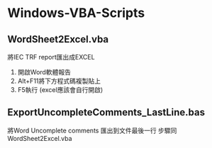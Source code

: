 # Windows-VBA-Scripts

## WordSheet2Excel.vba
將IEC TRF report匯出成EXCEL
1. 開啟Word軟體報告
2. Alt+F11將下方程式碼複製貼上
3. F5執行 (excel應該會自行開啟)

## ExportUncompleteComments_LastLine.bas
將Word Uncomplete comments 匯出到文件最後一行
步驟同WordSheet2Excel.vba
